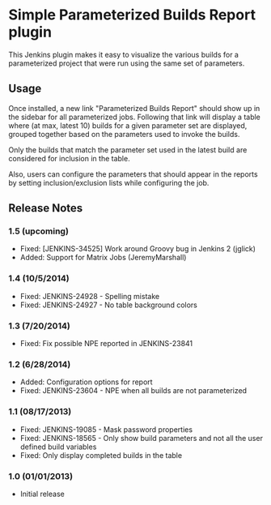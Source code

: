 Simple Parameterized Builds Report plugin
=========================================

This Jenkins plugin makes it easy to visualize the various builds for a parameterized project that were run using the same set of parameters.

Usage
-----

Once installed, a new link "Parameterized Builds Report" should show up in the sidebar for all parameterized jobs. Following that link will display a table where (at max, latest 10) builds for a given parameter set are displayed, grouped together based on the parameters used to invoke the builds.

Only the builds that match the parameter set used in the latest build are considered for inclusion in the table.

Also, users can configure the parameters that should appear in the reports by setting inclusion/exclusion lists while 
configuring the job.

Release Notes
-------------

### 1.5 (upcoming)
* Fixed: [JENKINS-34525] Work around Groovy bug in Jenkins 2 (jglick)
* Added: Support for Matrix Jobs (JeremyMarshall)

### 1.4 (10/5/2014)
* Fixed: JENKINS-24928 - Spelling mistake
* Fixed: JENKINS-24927 - No table background colors

### 1.3 (7/20/2014)
* Fixed: Fix possible NPE reported in JENKINS-23841

### 1.2 (6/28/2014)

* Added: Configuration options for report
* Fixed: JENKINS-23604 - NPE when all builds are not parameterized

### 1.1 (08/17/2013)

* Fixed: JENKINS-19085 - Mask password properties
* Fixed: JENKINS-18565 - Only show build parameters and not all the user defined build variables
* Fixed: Only display completed builds in the table

### 1.0 (01/01/2013)

* Initial release